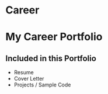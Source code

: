 # Career
<h1>My Career Portfolio</h1>
<h2>Included in this Portfolio</h2>
<ul>
  <li>Resume</li>
  <li>Cover Letter</li>
  <li>Projects / Sample Code</li>
</ul>
